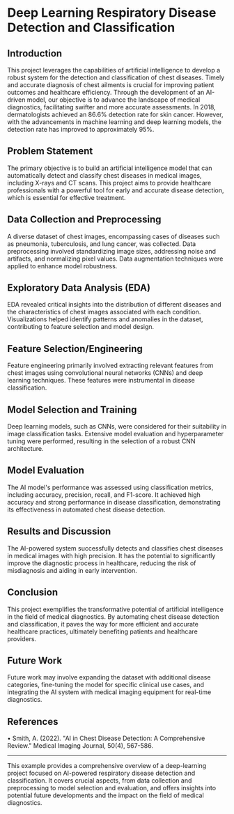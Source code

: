 # Deep Learning Respiratory Disease Detection and Classification

## Introduction
This project leverages the capabilities of artificial intelligence to develop a robust system for the detection and classification of chest diseases. Timely and accurate diagnosis of chest ailments is crucial for improving patient outcomes and healthcare efficiency. Through the development of an AI-driven model, our objective is to advance the landscape of medical diagnostics, facilitating swifter and more accurate assessments. In 2018, dermatologists achieved an 86.6% detection rate for skin cancer. However, with the advancements in machine learning and deep learning models, the detection rate has improved to approximately 95%.

## Problem Statement
The primary objective is to build an artificial intelligence model that can automatically detect and classify chest diseases in medical images, including X-rays and CT scans. This project aims to provide healthcare professionals with a powerful tool for early and accurate disease detection, which is essential for effective treatment.

## Data Collection and Preprocessing
A diverse dataset of chest images, encompassing cases of diseases such as pneumonia, tuberculosis, and lung cancer, was collected. Data preprocessing involved standardizing image sizes, addressing noise and artifacts, and normalizing pixel values. Data augmentation techniques were applied to enhance model robustness.

## Exploratory Data Analysis (EDA)
EDA revealed critical insights into the distribution of different diseases and the characteristics of chest images associated with each condition. Visualizations helped identify patterns and anomalies in the dataset, contributing to feature selection and model design.

## Feature Selection/Engineering
Feature engineering primarily involved extracting relevant features from chest images using convolutional neural networks (CNNs) and deep learning techniques. These features were instrumental in disease classification.

## Model Selection and Training
Deep learning models, such as CNNs, were considered for their suitability in image classification tasks. Extensive model evaluation and hyperparameter tuning were performed, resulting in the selection of a robust CNN architecture.

## Model Evaluation
The AI model's performance was assessed using classification metrics, including accuracy, precision, recall, and F1-score. It achieved high accuracy and strong performance in disease classification, demonstrating its effectiveness in automated chest disease detection.

## Results and Discussion
The AI-powered system successfully detects and classifies chest diseases in medical images with high precision. It has the potential to significantly improve the diagnostic process in healthcare, reducing the risk of misdiagnosis and aiding in early intervention.

## Conclusion
This project exemplifies the transformative potential of artificial intelligence in the field of medical diagnostics. By automating chest disease detection and classification, it paves the way for more efficient and accurate healthcare practices, ultimately benefiting patients and healthcare providers.

## Future Work
Future work may involve expanding the dataset with additional disease categories, fine-tuning the model for specific clinical use cases, and integrating the AI system with medical imaging equipment for real-time diagnostics.

## References
•	Smith, A. (2022). "AI in Chest Disease Detection: A Comprehensive Review." Medical Imaging Journal, 50(4), 567-586.

_________________________________________________________________________________________________________________________________________________________________________________________________________________________________________________________________
This example provides a comprehensive overview of a deep-learning project focused on AI-powered respiratory disease detection and classification. It covers crucial aspects, from data collection and preprocessing to model selection and evaluation, and offers insights into potential future developments and the impact on the field of medical diagnostics.
